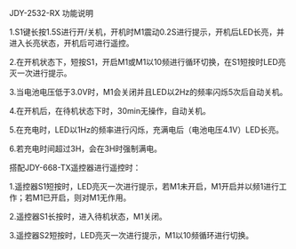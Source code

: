 JDY-2532-RX 功能说明

1.S1键长按1.5S进行开/关机，开机时M1震动0.2S进行提示，开机后LED长亮，并进入长亮状态，开机后可进行遥控。

2.在开机状态下，短按S1，开启M1或M1以10频进行循环切换，在S1短按时LED亮灭一次进行提示。

3.当电池电压低于3.0V时，M1会关闭并且LED以2Hz的频率闪烁5次后自动关机。

4.在开机后，在待机状态下时，30min无操作，自动关机。

5.在充电时，LED以1Hz的频率进行闪烁，充满电后（电池电压4.1V）LED长亮。

6.若充电时间超过3H，会在3H时强制满电。


搭配JDY-668-TX遥控器进行遥控时：

1.遥控器S1短按时，LED亮灭一次进行提示，若M1未开启，M1开启并以频1进行工作；若M1已开启，则对M1无作用。

2.遥控器S1长按时，进入待机状态，M1关闭。

3.遥控器S2短按时，LED亮灭一次进行提示，M1以10频循环进行切换。
